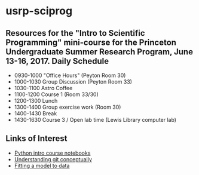# usrp-sciprog
Resources for the "Intro to Scientific Programming" mini-course for the Princeton Undergraduate Summer Research Program, June 13-16, 2017. 
Daily Schedule
----------

* 0930-1000 "Office Hours"  (Peyton Room 30)
* 1000-1030  Group Discussion (Peyton Room 33)
* 1030-1100  Astro Coffee
* 1100-1200  Course 1 (Room 33/30)
* 1200-1300  Lunch
* 1300-1400  Group exercise work (Room 30)
* 1400-1430  Break 
* 1430-1630  Course 3 / Open lab time (Lewis Library computer lab)


Links of Interest
------------------

* [Python intro course notebooks](https://github.com/jakevdp/2014_fall_ASTR599/tree/master/notebooks)
* [Understanding git conceptually](https://www.sbf5.com/~cduan/technical/git/)
* [Fitting a model to data](http://arxiv.org/abs/1008.4686)
